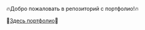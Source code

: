 :fire:Добро пожаловать в репозиторий с портфолио!:fire:

:briefcase:[Здесь портфолио](https://github.com/glebolhovsky/portfolio/blob/main/portfolio.md):briefcase:
